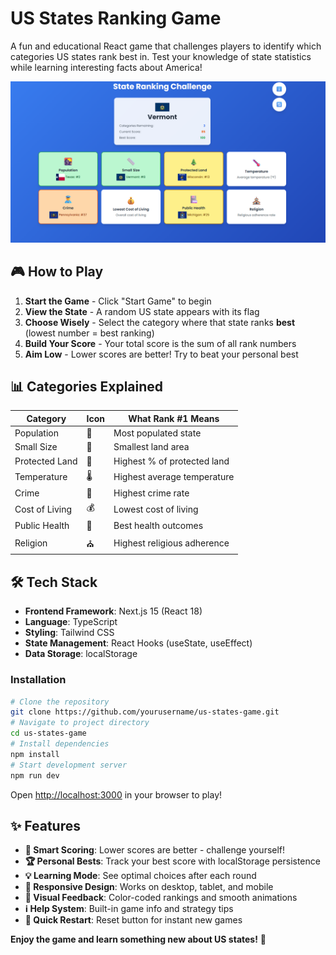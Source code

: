 # US States Ranking Game
A fun and educational React game that challenges players to identify which categories US states rank best in. Test your knowledge of state statistics while learning interesting facts about America!

![Game Screenshot](public/states.png)

## 🎮 How to Play
1. **Start the Game** - Click "Start Game" to begin
2. **View the State** - A random US state appears with its flag
3. **Choose Wisely** - Select the category where that state ranks **best** (lowest number = best ranking)
4. **Build Your Score** - Your total score is the sum of all rank numbers
5. **Aim Low** - Lower scores are better! Try to beat your personal best

## 📊 Categories Explained
| Category | Icon | What Rank #1 Means |
|----------|------|-------------------|
| Population | 🌇 | Most populated state |
| Small Size | 📏 | Smallest land area |
| Protected Land | 🌲 | Highest % of protected land |
| Temperature | 🌡️ | Highest average temperature |
| Crime | 👮 | Highest crime rate |
| Cost of Living | 💰 | Lowest cost of living |
| Public Health | 🏥 | Best health outcomes |
| Religion | ⛪ | Highest religious adherence |

## 🛠️ Tech Stack
- **Frontend Framework**: Next.js 15 (React 18)
- **Language**: TypeScript
- **Styling**: Tailwind CSS
- **State Management**: React Hooks (useState, useEffect)
- **Data Storage**: localStorage

### Installation
```bash
# Clone the repository
git clone https://github.com/yourusername/us-states-game.git
# Navigate to project directory
cd us-states-game
# Install dependencies
npm install
# Start development server
npm run dev
```
Open [http://localhost:3000](http://localhost:3000) in your browser to play!

## ✨ Features
- **🎯 Smart Scoring**: Lower scores are better - challenge yourself!
- **🏆 Personal Bests**: Track your best score with localStorage persistence
- **💡 Learning Mode**: See optimal choices after each round
- **📱 Responsive Design**: Works on desktop, tablet, and mobile
- **🎨 Visual Feedback**: Color-coded rankings and smooth animations
- **ℹ️ Help System**: Built-in game info and strategy tips
- **🔄 Quick Restart**: Reset button for instant new games

**Enjoy the game and learn something new about US states!** 🎉
